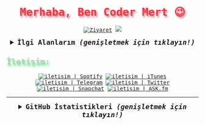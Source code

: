 <samp>
  <h1 align="center" style="color:#e63946;text-shadow: 3px 4px 4px rgba(205, 50, 70, 0.7);">Merhaba, Ben Coder Mert 😉</h1>

  <p align="center">
    <a href=""><img src="https://visitor-badge.laobi.icu/badge?page_id=codermert" alt="Ziyaret"></a>
  <a target="" href="https://t.me/codermert"><img src="https://img.shields.io/badge/%E2%98%95%EF%B8%8F-UPO%20MARKT%20CEO%20-d91623"></a>

  </p>

  <details align="center">
    <summary style="font-weight: bold; font-size: 18px">
      <b>İlgi Alanlarım</b>
      <i>(genişletmek için tıklayın!)</i>
    </summary>

  ![Android](https://img.shields.io/badge/android-cD1?style=for-the-badge&logo=android&logoColor=01060a&color=4495d4)
  ![Facebook API](https://img.shields.io/badge/facebook-cD1?style=for-the-badge&logo=facebook&logoColor=01060a&color=4495d4)
  ![Instagram](https://img.shields.io/badge/instagram-cD1?style=for-the-badge&logo=instagram&logoColor=01060a&color=4495d4)
  ![C#](https://img.shields.io/badge/CSharp-cD1?style=for-the-badge&logo=C%20Sharp&logoColor=01060a&color=4495d4)
  ![APP İnventor](https://img.shields.io/badge/App%20%C4%B0nventor-cD1?style=for-the-badge&logo=android&logoColor=01060a&color=4495d4)
  ![IOS](https://img.shields.io/badge/ios-cD1?style=for-the-badge&logo=apple&logoColor=01060a&color=4495d4)
  ![HTML](https://img.shields.io/badge/html-cD1?style=for-the-badge&logo=html5&logoColor=01060a&color=4495d4)
  </details>

  <h2 style="color:#c1c1c1;text-shadow: 3px 4px 4px rgba(0, 250, 70, 0.7)"> İletişim: </h2>

  <div align="center">
  <a target="" href="https://open.spotify.com/artist/37evpjuqng7tSHaeFNWniF">        <img alt="iletisim | Spotify"  src="https://img.shields.io/badge/spotify-2B2A29.svg?style=for-the-badge&logo=spotify&logoColor=1db954"></a>
  <a target="" href="https://music.apple.com/tr/artist/coder-mert/1540399101?l=tr">        <img alt="iletisim | iTunes"  src="https://img.shields.io/badge/itunes-2B2A29.svg?style=for-the-badge&logo=itunes&logoColor=fa2d48"></a>
    <a target="_blank" href="https://t.me/codermert">               <img alt="iletisim | Telegram" src="https://img.shields.io/badge/telegram-2B2A29.svg?style=for-the-badge&logo=telegram&logoColor=18eaed"></a>
    <a target="_blank" href="https://twitter.com/codermert4">        <img alt="iletisim | Twitter"  src="https://img.shields.io/badge/twitter-2B2A29.svg?style=for-the-badge&logo=twitter&logoColor=18eaed"></a>
   <a target="_blank" href="https://www.snapchat.com/add/mertbeyzx">        <img alt="iletisim | Snapchat"  src="https://img.shields.io/badge/snapchat-2B2A29.svg?style=for-the-badge&logo=snapchat&logoColor=faea07"></a>
  <a target="_blank" href="https://ask.fm/codermertx">        <img alt="iletisim | ASK.fm"  src="https://img.shields.io/badge/ask.fm-2B2A29.svg?style=for-the-badge&logo=askfm&logoColor=ee1144"></a>
  </div>

  ---

  <details align="center">
    <summary style="font-weight: bold; font-size: 18px">
      <b>GitHub İstatistikleri</b>
      <i>(genişletmek için tıklayın!)</i>
    </summary>

  ![Coder Mert GitHub İstatistikleri](https://github-readme-stats.vercel.app/api?username=codermert&show_icons=true&bg_color=2B2A29&icon_color=EF7F1A&text_color=FFF&title_color=EF7F1A)
  ![Coder Mert'in En Çok Kullandığı Diller](https://github-readme-stats.vercel.app/api/top-langs/?username=codermert&layout=compact&bg_color=2B2A29&text_color=FFF&title_color=EF7F1A)

  </details>
</samp>

